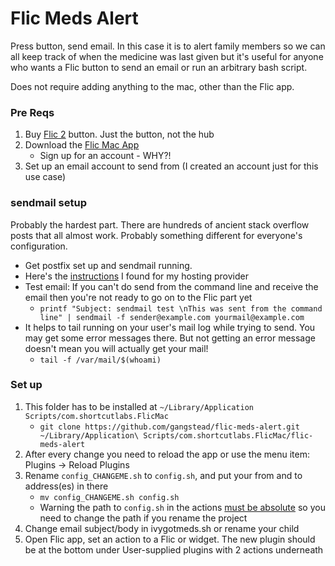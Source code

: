 # Flic Meds Alert
Press button, send email.  In this case it is to alert family members so we can all keep track of when the medicine was last given but it's useful for anyone who wants a Flic button to send an email or run an arbitrary bash script.  

Does not require adding anything to the mac, other than the Flic app.

### Pre Reqs
1. Buy [Flic 2](https://flic.io/) button.  Just the button, not the hub
1. Download the [Flic Mac App](https://flic.io/mac-app)
    - Sign up for an account - WHY?!
1. Set up an email account to send from (I created an account just for this use case)

### sendmail setup
Probably the hardest part.  There are hundreds of ancient stack overflow posts that all almost work. Probably something different for everyone's configuration.
- Get postfix set up and sendmail running.
- Here's the [instructions](https://www.ionos.com/help/email/other-email-programs/setting-up-postfix-linux/) I found for my hosting provider
- Test email: If you can't do send from the command line and receive the email then you're not ready to go on to the Flic part yet
    - ````printf "Subject: sendmail test \nThis was sent from the command line" | sendmail -f sender@example.com yourmail@example.com````
- It helps to tail running on your user's mail log while trying to send.  You may get some error messages there.  But not getting an error message doesn't mean you will actually get your mail!
    - `tail -f /var/mail/$(whoami)`

### Set up
1. This folder has to be installed at `~/Library/Application Scripts/com.shortcutlabs.FlicMac`
    - `git clone https://github.com/gangstead/flic-meds-alert.git ~/Library/Application\ Scripts/com.shortcutlabs.FlicMac/flic-meds-alert`
1. After every change you need to reload the app or use the menu item: Plugins -> Reload Plugins
1. Rename `config_CHANGEME.sh` to `config.sh`, and put your from and to address(es) in there
    - `mv config_CHANGEME.sh config.sh`
    - Warning the path to `config.sh` in the actions [must be absolute](https://community.flic.io/topic/27/flic-for-mac/32) so you need to change the path if you rename the project
1. Change email subject/body in ivygotmeds.sh or rename your child
1. Open Flic app, set an action to a Flic or widget.  The new plugin should be at the bottom under User-supplied plugins with 2 actions underneath
